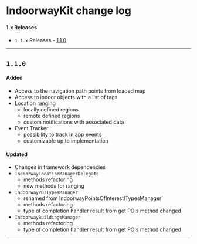 # IndoorwayKit change log

#### 1.x Releases

- `1.1.x` Releases - [1.1.0](#110)

---

## `1.1.0`

#### Added

* Access to the navigation path points from loaded map
* Access to indoor objects with a list of tags
* Location ranging
	- locally defined regions
	- remote defined regions
	- custom notifications with associated data
* Event Tracker
	- possibility to track in app events
	- customizable up to implementation

#### Updated

* Changes in framework dependencies
* `IndoorwayLocationManagerDelegate`
	- methods refactoring
	- new methods for ranging
* `IndoorwayPOITypesManager`
	- renamed from IndoorwayPointsOfInterestITypesManager`
	- methods refactoring
	- type of completion handler result from get POIs method changed
* `IndoorwayBuildingsManager`
	- methods refactoring
	- type of completion handler result from get POIs method changed

---
